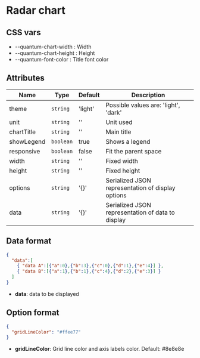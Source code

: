 # Radar chart


## CSS vars

- --quantum-chart-width : Width
- --quantum-chart-height : Height
- --quantum-font-color : Title font color


## Attributes

| Name | Type | Default | Description |
|------|------|---------|-------------|
| theme | `string` | 'light' | Possible values are: 'light', 'dark' |
| unit | `string` | '' | Unit used |
| chartTitle | `string` | '' | Main title |
| showLegend | `boolean` | true | Shows a legend |
| responsive | `boolean` | false | Fit the parent space |
| width | `string` | '' | Fixed width |
| height | `string` | '' | Fixed height |
| options | `string` | '{}' | Serialized JSON representation of display options |
| data | `string` | '{}' | Serialized JSON representation of data to display |

## Data format


```json
{
  "data":[
    { "data A":[{"a":0},{"b":3},{"c":0},{"d":1},{"e":4}] },
    { "data B":[{"a":1},{"b":1},{"c":4},{"d":2},{"e":3}] }
  ]
}
```
- **data**: data to be displayed

## Option format

```json
{
  "gridLineColor": "#ffee77"
}
```

- **gridLineColor**: Grid line color and axis labels color. Default: #8e8e8e
